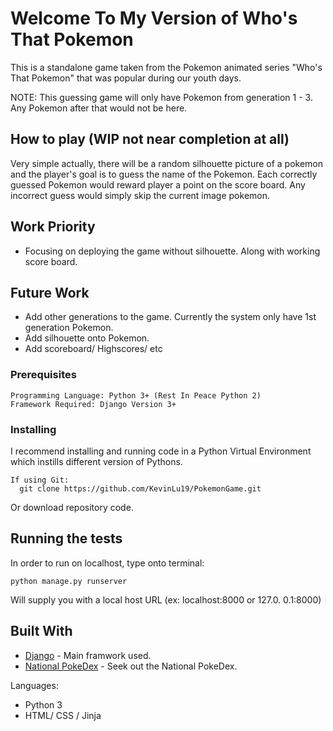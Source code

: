 # Welcome To My Version of Who's That Pokemon
This is a standalone game taken from the Pokemon animated series "Who's That Pokemon" that was popular during our youth days.

NOTE: This guessing game will only have Pokemon from generation 1 - 3. Any Pokemon after that would not be here.

## How to play (WIP not near completion at all)
Very simple actually, there will be a random silhouette picture of a pokemon and the player's goal is to guess the name of the Pokemon. 
Each correctly guessed Pokemon would reward player a point on the score board. Any incorrect guess would simply skip the current image pokemon.

## Work Priority 
* Focusing on deploying the game without silhouette. Along with working score board. 

## Future Work
* Add other generations to the game. Currently the system only have 1st generation Pokemon.
* Add silhouette onto Pokemon.
* Add scoreboard/ Highscores/ etc

### Prerequisites
```
Programming Language: Python 3+ (Rest In Peace Python 2)
Framework Required: Django Version 3+  
```

### Installing
I recommend installing and running code in a Python Virtual Environment which instills different version of Pythons. 

```
If using Git: 
  git clone https://github.com/KevinLu19/PokemonGame.git
```
Or download repository code.

## Running the tests
In order to run on localhost, type onto terminal: 

```
python manage.py runserver
```

Will supply you with a local host URL (ex: localhost:8000 or 127.0. 0.1:8000)

## Built With

* [Django](https://docs.djangoproject.com/en/3.0/) - Main framwork used.
* [National PokeDex](https://bulbapedia.bulbagarden.net/wiki/List_of_Pok%C3%A9mon_by_National_Pok%C3%A9dex_number) - Seek out the National PokeDex.

Languages: 
* Python 3
* HTML/ CSS / Jinja 
